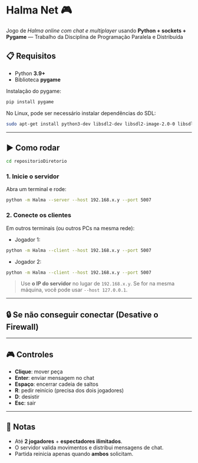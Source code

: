 # Halma Net 🎮

Jogo de *Halma online com chat e multiplayer* usando **Python + sockets + Pygame** — Trabalho da Disciplina de Programação Paralela e Distribuída

## 📋 Requisitos

* Python **3.9+**
* Biblioteca **pygame**

Instalação do pygame:

```bash
pip install pygame
```

No Linux, pode ser necessário instalar dependências do SDL:

```bash
sudo apt-get install python3-dev libsdl2-dev libsdl2-image-2.0-0 libsdl2-ttf-2.0-0 libsdl2-mixer-2.0-0
```

---

## ▶️ Como rodar

```bash
cd repositorioDiretorio
```

### 1. Inicie o servidor

Abra um terminal e rode:

```bash
python -m Halma --server --host 192.168.x.y --port 5007
```

### 2. Conecte os clientes

Em outros terminais (ou outros PCs na mesma rede):

* Jogador 1:

```bash
python -m Halma --client --host 192.168.x.y --port 5007
```

* Jogador 2:

```bash
python -m Halma --client --host 192.168.x.y --port 5007
```

> Use **o IP do servidor** no lugar de `192.168.x.y`.
> Se for na mesma máquina, você pode usar `--host 127.0.0.1`.

---

## 🔒 Se não conseguir conectar (Desative o Firewall)

---

## 🎮 Controles

* **Clique**: mover peça
* **Enter**: enviar mensagem no chat
* **Espaço**: encerrar cadeia de saltos
* **R**: pedir reinício (precisa dos dois jogadores)
* **D**: desistir
* **Esc**: sair

---

## 👥 Notas

* Até **2 jogadores** + **espectadores ilimitados**.
* O servidor valida movimentos e distribui mensagens de chat.
* Partida reinicia apenas quando **ambos** solicitam.
